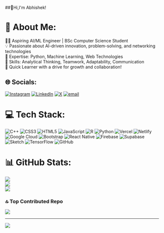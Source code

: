 ##👋Hi,I'm Abhishek!

# 💫 About Me:
👩‍💻 Aspiring AI/ML Engineer | BSc Computer Science Student <br>💡 Passionate about AI-driven innovation, problem-solving, and networking technologies <br>🐍 Expertise: Python, Machine Learning, Web Technologies <br>🔎 Skills: Analytical Thinking, Teamwork, Adaptability, Communication <br>🚀 Quick Learner with a drive for growth and collaboration!


## 🌐 Socials:
[![Instagram](https://img.shields.io/badge/Instagram-%23E4405F.svg?logo=Instagram&logoColor=white)](https://instagram.com/@abhishek_025x) [![LinkedIn](https://img.shields.io/badge/LinkedIn-%230077B5.svg?logo=linkedin&logoColor=white)](https://linkedin.com/in/abhishek-jaiswal-b628b135a) [![X](https://img.shields.io/badge/X-black.svg?logo=X&logoColor=white)](https://x.com/@A_bhishek25) [![email](https://img.shields.io/badge/Email-D14836?logo=gmail&logoColor=white)](mailto:abhiashekjaiso25@gmail.com) 

# 💻 Tech Stack:
![C++](https://img.shields.io/badge/c++-%2300599C.svg?style=for-the-badge&logo=c%2B%2B&logoColor=white) ![CSS3](https://img.shields.io/badge/css3-%231572B6.svg?style=for-the-badge&logo=css3&logoColor=white) ![HTML5](https://img.shields.io/badge/html5-%23E34F26.svg?style=for-the-badge&logo=html5&logoColor=white) ![JavaScript](https://img.shields.io/badge/javascript-%23323330.svg?style=for-the-badge&logo=javascript&logoColor=%23F7DF1E) ![R](https://img.shields.io/badge/r-%23276DC3.svg?style=for-the-badge&logo=r&logoColor=white) ![Python](https://img.shields.io/badge/python-3670A0?style=for-the-badge&logo=python&logoColor=ffdd54) ![Vercel](https://img.shields.io/badge/vercel-%23000000.svg?style=for-the-badge&logo=vercel&logoColor=white) ![Netlify](https://img.shields.io/badge/netlify-%23000000.svg?style=for-the-badge&logo=netlify&logoColor=#00C7B7) ![Google Cloud](https://img.shields.io/badge/GoogleCloud-%234285F4.svg?style=for-the-badge&logo=google-cloud&logoColor=white) ![Bootstrap](https://img.shields.io/badge/bootstrap-%238511FA.svg?style=for-the-badge&logo=bootstrap&logoColor=white) ![React Native](https://img.shields.io/badge/react_native-%2320232a.svg?style=for-the-badge&logo=react&logoColor=%2361DAFB) ![Firebase](https://img.shields.io/badge/firebase-a08021?style=for-the-badge&logo=firebase&logoColor=ffcd34) ![Supabase](https://img.shields.io/badge/Supabase-3ECF8E?style=for-the-badge&logo=supabase&logoColor=white) ![Sketch](https://img.shields.io/badge/Sketch-FFB387?style=for-the-badge&logo=sketch&logoColor=black) ![TensorFlow](https://img.shields.io/badge/TensorFlow-%23FF6F00.svg?style=for-the-badge&logo=TensorFlow&logoColor=white) ![GitHub](https://img.shields.io/badge/github-%23121011.svg?style=for-the-badge&logo=github&logoColor=white)
# 📊 GitHub Stats:
![](https://github-readme-stats.vercel.app/api?username=Abhishek232p&theme=dark&hide_border=false&include_all_commits=false&count_private=false)<br/>
![](https://nirzak-streak-stats.vercel.app/?user=Abhishek232p&theme=dark&hide_border=false)<br/>
![](https://github-readme-stats.vercel.app/api/top-langs/?username=Abhishek232p&theme=dark&hide_border=false&include_all_commits=false&count_private=false&layout=compact)

### 🔝 Top Contributed Repo
![](https://github-contributor-stats.vercel.app/api?username=Abhishek232p&limit=5&theme=dark&combine_all_yearly_contributions=true)

---
[![](https://visitcount.itsvg.in/api?id=Abhishek232p&icon=0&color=0)](https://visitcount.itsvg.in)

<!-- Proudly created with GPRM ( https://gprm.itsvg.in ) -->
